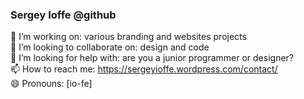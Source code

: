 ### Sergey Ioffe @github

🔭 I’m working on: various branding and websites projects  
👯 I’m looking to collaborate on: design and code  
🤔 I’m looking for help with: are you a junior programmer or designer?  
📫 How to reach me: https://sergeyioffe.wordpress.com/contact/  
😄 Pronouns: [io-fe]
